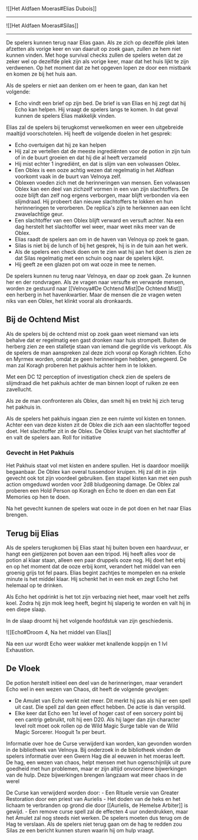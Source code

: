 ![[Het Aldfaen Moeras#Elias Dubois]]

---

![[Het Aldfaen Moeras#Silas]]

---

De spelers kunnen terug naar Elias gaan. Als ze zich op dezelfde plek laten afzetten als vorige keer en van daaruit op zoek gaan, zullen ze hem niet kunnen vinden.
Met hoge survival checks zullen de spelers weten dat ze zeker wel op dezelfde plek zijn als vorige keer, maar dat het huis lijkt te zijn verdwenen. Op het moment dat ze het opgeven lopen ze door een mistbank en komen ze bij het huis aan.

Als de spelers er niet aan denken om er heen te gaan, dan kan het volgende:
- Echo vindt een brief op zijn bed. De brief is van Elias en hij zegt dat hij Echo kan helpen. Hij vraagt de spelers langs te komen. In dat geval kunnen de spelers Elias makkelijk vinden.

Elias zal de spelers bij terugkomst verwelkomen en weer een uitgebreide maaltijd voorschotelen. 
Hij heeft de volgende doelen in het gesprek:
- Echo overtuigen dat hij ze kan helpen
- Hij zal ze vertellen dat de meeste ingrediënten voor de potion in zijn tuin of in de buurt groeien en dat hij die al heeft verzameld
- Hij mist echter 1 ingrediënt, en dat is slijm van een volwassen Oblex.
- Een Oblex is een ooze achtig wezen dat regelmatig in het Aldfean voorkomt vaak in de buurt van Velnoya zelf.
- Oblexen voeden zich met de herinneringen van mensen. Een volwassen Oblex kan een deel van zichzelf vormen in een van zijn slachtoffers. De ooze blijft dan zelf nog ergens verborgen, maar blijft verbonden via een slijmdraad. Hij probeert dan nieuwe slachtoffers te lokken en hun herinneringen te verorberen. De replica's zijn te herkennen aan een licht zwavelachtige geur.
- Een slachtoffer van een Oblex blijft verward en versuft achter. Na een dag herstelt het slachtoffer wel weer, maar weet niks meer van de Oblex.
- Elias raadt de spelers aan om in de haven van Velnoya op zoek te gaan.
- Silas is niet bij de lunch of bij het gesprek, hij is in de tuin aan het werk.
- Als de spelers een check doen om te zien wat hij aan het doen is zien ze dat Silas regelmatig met een schuin oog naar de spelers kijkt.
- Hij geeft ze een glazen pot om wat ooze in mee te nemen.

De spelers kunnen nu terug naar Velnoya, en daar op zoek gaan. 
Ze kunnen her en der rondvragen. Als ze vragen naar versufte en verwarde mensen, worden ze gestuurd naar [[Velnoya#De Ochtend Mist|De Ochtend Mist]] een herberg in het havenkwartier. Maar de mensen die ze vragen weten niks van een Oblex, het klinkt vooral als dronkaards.

## Bij de Ochtend Mist
Als de spelers bij de ochtend mist op zoek gaan weet niemand van iets behalve dat er regelmatig een gast dronken naar huis strompelt. Buiten de herberg zien ze een stalletje staan van iemand die gegrilde vis verkoopt. Als de spelers de man aanspreken zal deze zich vooral op Koragh richten. Echo en Myrmex worden, omdat ze geen herinneringen hebben, genegeerd.
De man zal Koragh proberen het pakhuis achter hem in te lokken.

Met een DC 12 perception of investigation check zien de spelers de slijmdraad die het pakhuis achter de man binnen loopt of ruiken ze een zavellucht.

Als ze de man confronteren als Oblex, dan smelt hij en trekt hij zich terug het pakhuis in.

Als de spelers het pakhuis ingaan zien ze een ruimte vol kisten en tonnen. Achter een van deze kisten zit de Oblex die zich aan een slachtoffer tegoed doet. Het slachtoffer zit in de Oblex. De Oblex kruipt van het slachtoffer af en valt de spelers aan.
Roll for initiative 
### Gevecht in Het Pakhuis
Het Pakhuis staat vol met kisten en andere spullen. Het is daardoor moeilijk begaanbaar. De Oblex kan overal tussendoor kruipen. Hij zal dit in zijn gevecht ook tot zijn voordeel gebruiken.
Een stapel kisten kan met een push action omgeduwd worden voor 2d8 bludgeoning damage.
De Oblex zal proberen een Hold Person op Koragh en Echo te doen en dan een Eat Memories op hen te doen.

Na het gevecht kunnen de spelers wat ooze in de pot doen en het naar Elias brengen.

## Terug bij Elias
Als de spelers terugkomen bij Elias staat hij buiten boven een haardvuur, er hangt een gietijzeren pot boven aan een tripod. Hij heeft alles voor de potion al klaar staan, alleen een paar druppels ooze nog.
Hij doet het erbij en op het moment dat de ooze erbij komt, verandert het middel van een groenig grijs tot fel paars. Elias begint zachtjes te mompelen en na enkele minute is het middel klaar.
Hij schenkt het in een mok en zegt Echo het helemaal op te drinken.

Als Echo het opdrinkt is het tot zijn verbazing niet heet, maar voelt het zelfs koel. Zodra hij zijn mok leeg heeft, begint hij slaperig te worden en valt hij in een diepe slaap.

In de slaap droomt hij het volgende hoofdstuk van zijn geschiedenis.

![[Echo#Droom 4, Na het middel van Elias]]

Na een uur wordt Echo weer wakker met knallende koppijn en 1 lvl Exhaustion.

## De Vloek
De potion herstelt initieel een deel van de herinneringen, maar verandert Echo wel in een wezen van Chaos, dit heeft de volgende gevolgen:
- De Amulet van Echo werkt niet meer. Dit merkt hij pas als hij er een spell uit cast. Die spell zal dan geen effect hebben. De actie is dan verspild.
- Elke keer dat Echo een 1st level of hoger cast of een sorcery point bij een cantrip gebruikt, rolt hij een D20. Als hij lager dan zijn character level rolt moet ook rollen op de Wild Magic Surge table van de Wild Magic Sorcerer. Hooguit 1x per beurt.


Informatie over hoe de Curse verwijderd kan worden, kan gevonden worden in de bibliotheek van Velnoya.
Bij onderzoek in de bibliotheek vinden de spelers informatie over een Gwern Hag die al eeuwen in het moeras leeft. De hag, een wezen van chaos, helpt mensen met hun ogenschijnlijk uit pure goedheid met hun problemen, maar er zijn altijd onvoorziene bijwerkingen van de hulp. Deze bijwerkingen brengen langzaam wat meer chaos in de werel
	
De Curse kan verwijderd worden door:
	- Een Rituele versie van Greater Restoration door een priest van Aurielis
	- Het doden van de heks en het lichaam te verbranden op grond die door [[Aurielis, de Hemelse Arbiter]] is gewijd.
	- Een remove curse spell zal de effecten 4 uur onderdrukken, maar het Amulet zal nog steeds niet werken.
De spelers moeten dus terug om de Hag te verslaan. Als de spelers niet terug gaan om de hag te redden zou Silas ze een bericht kunnen sturen waarin hij om hulp vraagt.


